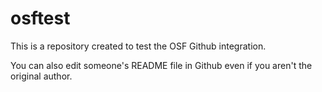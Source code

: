 # osftest
This is a repository created to test the OSF Github integration.

You can also edit someone's README file in Github even if you aren't the original author.